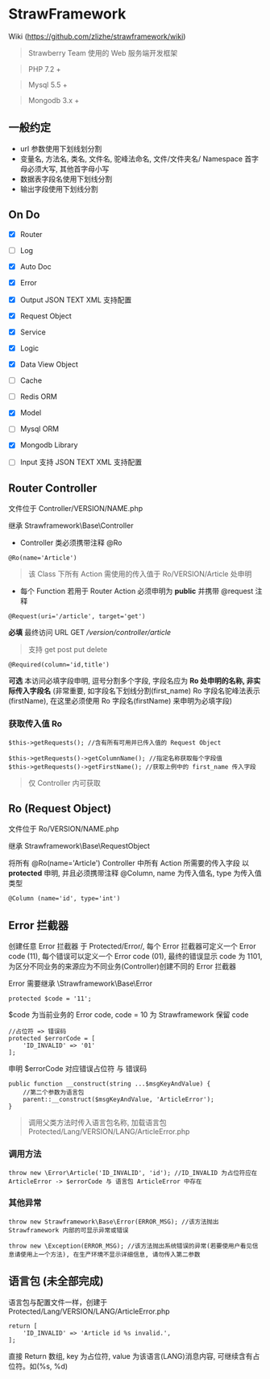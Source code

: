 # StrawFramework

Wiki (https://github.com/zlizhe/strawframework/wiki)

> Strawberry Team 使用的 Web 服务端开发框架

> PHP 7.2 +

> Mysql 5.5 +

> Mongodb 3.x +

## 一般约定

* url 参数使用下划线划分割
* 变量名, 方法名, 类名, 文件名, 驼峰法命名, 文件/文件夹名/ Namespace 首字母必须大写, 其他首字母小写
* 数据表字段名使用下划线分割
* 输出字段使用下划线分割

## On Do

- [x] Router

- [ ] Log

- [x] Auto Doc

- [x] Error

- [x] Output JSON TEXT XML 支持配置

- [x] Request Object

- [x] Service

- [x] Logic

- [x] Data View Object

- [ ] Cache

- [ ] Redis ORM

- [x] Model

- [ ] Mysql ORM

- [x] Mongodb Library

- [ ] Input 支持 JSON TEXT XML 支持配置


## Router Controller

文件位于 Controller/VERSION/NAME.php

继承 Strawframework\Base\Controller

* Controller 类必须携带注释 @Ro

```
@Ro(name='Article')
```

> 该 Class 下所有 Action 需使用的传入值于 Ro/VERSION/Article 处申明

* 每个 Function 若用于 Router Action 必须申明为 **public** 并携带 @request 注释

```
@Request(uri='/article', target='get')
```

**必填** 最终访问 URL GET */version/controller/article*

> 支持 get post put delete

```
@Required(column='id,title')
```

**可选** 本访问必填字段申明, 逗号分割多个字段, 字段名应为 **Ro 处申明的名称, 非实际传入字段名** (非常重要, 如字段名下划线分割(first_name) Ro 字段名驼峰法表示(firstName), 在这里必须使用 Ro 字段名(firstName) 来申明为必填字段)

### 获取传入值 Ro

```
$this->getRequests(); //含有所有可用并已传入值的 Request Object 
```

```
$this->getRequests()->getColumnName(); //指定名称获取每个字段值
$this->getRequests()->getFirstName(); //获取上例中的 first_name 传入字段
```
>仅 Controller 内可获取


## Ro (Request Object)

文件位于 Ro/VERSION/NAME.php

继承 Strawframework\Base\RequestObject

将所有 @Ro(name='Article') Controller 中所有 Action 所需要的传入字段 以 **protected** 申明, 并且必须携带注释 @Column, name 为传入值名, type 为传入值类型

```
@Column (name='id', type='int')
```

## Error 拦截器

创建任意 Error 拦截器 于 Protected/Error/, 每个 Error 拦截器可定义一个 Error code (11), 每个错误可以定义一个 Error code (01), 最终的错误显示 code 为 1101, 为区分不同业务的来源应为不同业务(Controller)创建不同的 Error 拦截器

Error 需要继承 \Strawframework\Base\Error

```
protected $code = '11';
```
$code 为当前业务的 Error code, code = 10 为 Strawframework 保留 code

```
//占位符 => 错误码
protected $errorCode = [
    'ID_INVALID' => '01'
];
```

申明 $errorCode 对应错误占位符 与 错误码

```
public function __construct(string ...$msgKeyAndValue) {
    //第二个参数为语言包 
    parent::__construct($msgKeyAndValue, 'ArticleError');
}
```

> 调用父类方法时传入语言包名称, 加载语言包 Protected/Lang/VERSION/LANG/ArticleError.php

### 调用方法

```
throw new \Error\Article('ID_INVALID', 'id'); //ID_INVALID 为占位符应在 ArticleError -> $errorCode 与 语言包 ArticleError 中存在
```

### 其他异常
```
throw new Strawframework\Base\Error(ERROR_MSG); //该方法抛出 Strawframework 内部的可显示异常或错误

throw new \Exception(ERROR_MSG); //该方法抛出系统错误的异常(若要使用户看见信息请使用上一个方法), 在生产环境不显示详细信息, 请勿传入第二参数
```

## 语言包 (未全部完成)

语言包与配置文件一样，创建于 Protected/Lang/VERSION/LANG/ArticleError.php

```
return [
    'ID_INVALID' => 'Article id %s invalid.',
];
```

直接 Return 数组, key 为占位符, value 为该语言(LANG)消息内容, 可继续含有占位符。如(%s, %d)
